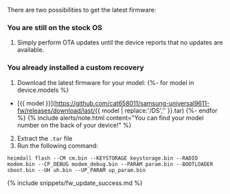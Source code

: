 There are two possibilities to get the latest firmware:

### You are still on the stock OS

1. Simply perform OTA updates until the device reports that no updates are available.

### You already installed a custom recovery

1. Download the latest firmware for your model:
{%- for model in device.models %}
  - [{{ model }}](https://github.com/cat658011/samsung-universal9611-fw/releases/download/last/{{ model | replace:'/DS','' }}.tar)
{%- endfor %}
   {% include alerts/note.html content="You can find your model number on the back of your device!" %}
2. Extract the `.tar` file
3. Run the following command:
  ```
heimdall flash --CM cm.bin --KEYSTORAGE keystorage.bin --RADIO modem.bin --CP_DEBUG modem_debug.bin --PARAM param.bin --BOOTLOADER sboot.bin --UH uh.bin --UP_PARAM up_param.bin
  ```

{% include snippets/fw_update_success.md %}
